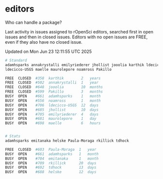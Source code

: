 # editors

Who can handle a package?

Last activity in issues assigned to rOpenSci editors, searched first in open
issues and then in closed issues. Editors with no open issues are FREE, even if
they also have no closed issue.


Updated on Mon Jun 23 12:11:55 UTC 2025

```bash
# Standard
adamhsparks annakrystalli emilyriederer jhollist jooolia karthik ldecicco
ldecicco-USGS maelle maurolepore noamross Pakillo

FREE  CLOSED  #358  karthik        2   years
FREE  CLOSED  #502  annakrystalli  1   year
FREE  CLOSED  #648  jooolia        10  months
FREE  CLOSED  #599  Pakillo        3   months
BUSY  OPEN    #661  adamhsparks    1   month
BUSY  OPEN    #556  noamross       1   month
BUSY  OPEN    #706  ldecicco-USGS  12  days
BUSY  OPEN    #685  jhollist       10  days
BUSY  OPEN    #705  emilyriederer  4   days
BUSY  OPEN    #681  maurolepore    1   day
BUSY  OPEN    #698  maelle         6   hours


# Stats
adamhsparks emitanaka helske Paula-Moraga rkillick tdhock

FREE  CLOSED  #603  Paula-Moraga  1   year
BUSY  OPEN    #661  adamhsparks   1   month
BUSY  OPEN    #704  emitanaka     1   month
BUSY  OPEN    #709  rkillick      20  days
BUSY  OPEN    #692  tdhock        13  days
BUSY  OPEN    #688  helske        12  days
```
